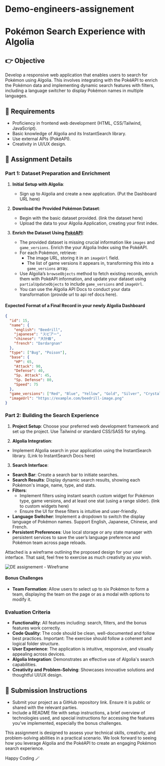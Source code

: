 # Demo-engineers-assignement

# Pokémon Search Experience with Algolia

## 👉 Objective
Develop a responsive web application that enables users to search for Pokémon using Algolia. This involves integrating with the PokéAPI to enrich the Pokémon data and implementing dynamic search features with filters, including a language switcher to display Pokémon names in multiple languages.

## 📝 Requirements
- Proficiency in frontend web development (HTML, CSS/Tailwind, JavaScript).
- Basic knowledge of Algolia and its InstantSearch library.
- Use external APIs (PokéAPI).
- Creativity in UI/UX design.

## 🫣 Assignment Details

### Part 1: Dataset Preparation and Enrichment
1. **Initial Setup with Algolia**:
   - Sign up to Algolia and create a new application. (Put the Dashboard URL here)

2. **Download the Provided Pokémon Dataset**:
   - Begin with the basic dataset provided. (link the dataset here)
   - Upload the data to your Algolia Application, creating your first index.

4. **Enrich the Dataset Using [PokéAPI](https://pokeapi.co/)**:
   - The provided dataset is missing crucial information like `images` and `game_versions`. Enrich the your Algolia Index using the PokéAPI.
   - For each Pokémon, retrieve:
     - The image URL, storing it in an `imageUrl` field.
     - The list of game versions it appears in, transforming this into a `game_versions` array.
   - Use Algolia’s `browseObjects` method to fetch existing records, enrich them with PokéAPI information, and update your dataset using `partialUpdateObjects` to include `game_versions` and `imageUrl`.
   - You can use the Algolia API Docs to conduct your data transformation (provide url to api ref docs here).

#### Expected Format of a Final Record in your newly Algolia Dashboard

```json
{
  "id": 15,
  "name": {
    "english": "Beedrill",
    "japanese": "スピアー",
    "chinese": "大针蜂",
    "french": "Dardargnan"
  },
  "type": ["Bug", "Poison"],
  "base": {
    "HP": 65,
    "Attack": 90,
    "Defense": 40,
    "Sp. Attack": 45,
    "Sp. Defense": 80,
    "Speed": 75
  },
  "game_versions": ["Red", "Blue", "Yellow", "Gold", "Silver", "Crystal"],
  "imageUrl": "https://example.com/beedrill-image.png"
}
```

### Part 2: Building the Search Experience
1. **Project Setup**: Choose your preferred web development framework and set up the project. Use Tailwind or standard CSS/SASS for styling.

2. **Algolia Integration**:
  - Implement Algolia search in your application using the InstantSearch library. (Link to InstantSearch Docs here)

3. **Search Interface**:
  - **Search Bar**: Create a search bar to initiate searches.
  - **Search Results**: Display dynamic search results, showing each Pokémon's image, name, type, and stats.
  - **Filters**:
    - Implement filters using instant search custom widget for Pokémon type, game versions, and at least one stat (using a range slider). (link to custom widgets here)
    - Ensure the UI for these filters is intuitive and user-friendly.
  - **Language Switcher**: Implement a dropdown to switch the display language of Pokémon names. Support English, Japanese, Chinese, and French.
  - **Persistent Preferences**: Use local storage or any state manager with persistent services to save the user’s language preference and Pokémon team across page reloads.

Attached is a wireframe outlining the proposed design for your user interface. That said, feel free to exercise as much creativity as you wish.

![DE assignement - Wireframe](https://github.com/algolia/Demo-engineers-assignement/assets/47173348/19ed5df2-fb45-494a-af0d-490f4457cf24)


#### Bonus Challenges
- **Team Formation**: Allow users to select up to six Pokémon to form a team, displaying the team on the page or as a modal with options to modify it.


### Evaluation Criteria
- **Functionality**: All features including: search, filters, and the bonus features work correctly.
- **Code Quality**: The code should be clean, well-documented and follow best practices. Important: The exercise should follow a coherent and logical folder structure.
- **User Experience**: The application is intuitive, responsive, and visually appealing across devices.
- **Algolia Integration**: Demonstrates an effective use of Algolia's search capabilities.
- **Creativity and Problem-Solving**: Showcases innovative solutions and thoughtful UI/UX design.

## 🎉 Submission Instructions
- Submit your project as a GitHub repository link. Ensure it is public or shared with the relevant parties.
- Include a README file with setup instructions, a brief overview of technologies used, and special instructions for accessing the features you've implemented, especially the bonus challenges.

This assignment is designed to assess your technical skills, creativity, and problem-solving abilities in a practical scenario. We look forward to seeing how you leverage Algolia and the PokéAPI to create an engaging Pokémon search experience.

Happy Coding 🪄
